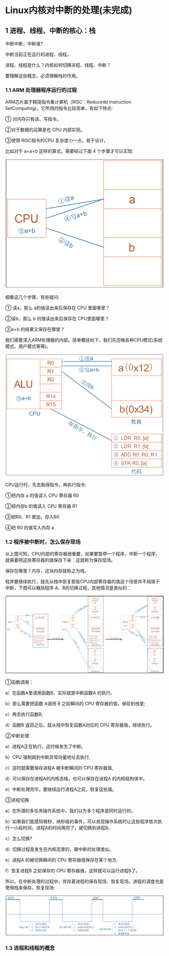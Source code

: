 # Linux内核对中断的处理(未完成)

## 1 进程、线程、中断的核心：栈

中断中断，中断谁?

中断当前正在运行的进程、线程。

进程、线程是什么？内核如何切换进程、线程、中断？

要理解这些概念，必须理解栈的作用。

### 1.1 ARM 处理器程序运行的过程

ARM芯片属于精简指令集计算机（RISC：Reducedd Instruction SetComputing)，它所用的指令比较简单，有如下特点:

① 对内存只有读、写指令。

②对于数据的运算是在 CPU 内部实现。

③使用 RISC指令的CPU 复杂度小一点，易于设计。

比如对于 a=a+b 这样的算式，需要经过下面 4 个步骤才可以实现:

![image-20240130224959838](figures/image-20240130224959838.png)

细看这几个步骤，有些疑问:

① 读a，那么 a的值读出来后保存在 CPU 里面哪里？

②读b，那么 b 的值读出来后保存在 CPU里面哪里？

③a+b 的结果又保存在哪里？

我们需要深入ARM处理器的内部。简单概括如下，我们先忽略各种CPU模式(系统模式、用户模式等等)。

![image-20240130225244513](figures/image-20240130225244513.png)

CPU运行时，先去取得指令，再执行指令:

①把内存 a 的值读入 CPU 寄存器 R0

②把内存b 的值读入 CPU 寄存器 R1

③把R0、R1 累加，存入R0

④把 R0 的值写入内存 a

### 1.2 程序被中断时，怎么保存现场

从上图可知，CPU内部的寄存器很重要，如果要暂停一个程序，中断一个程序，就需要把这些寄存器的值保存下来：这就称为保存现场。

保存在哪里？内存，这块内存就称之为栈。

程序要继续执行，就先从栈中恢复那些CPU内部寄存器的值这个场景并不局限于中断，下图可以概括程序 A、B的切换过程，其他情况是类似的：

![image-20240130225720174](figures/image-20240130225720174.png)

①函数调用：

a）在函数A里调用函数B，实际就是中断函数A 的执行。

b）那么需要把函数 A调用 B 之前瞬间的 CPU 寄存器的值，保存到栈里;

c）再去执行函数B;

d）函数B 返回之后，就从栈中恢复函数A对应的 CPU 寄存器值，继续执行。

②中断处理

a）进程A正在执行，这时候发生了中断。

b）CPU 强制跳到中断异常向量地址去执行,

c）这时就需要保存进程A 被中断瞬间的 CPU 寄存器值,

d）可以保存在进程A的内核态栈，也可以保存在进程A 的内核结构体中。

e）中断处理完毕，要继续运行进程A之前，恢复这些值。

③进程切换

a）在所谓的多任务操作系统中，我们以为多个程序是同时运行的。

b）如果我们能感知微秒、纳秒级的事件，可以发现操作系统时让这些程序依次执行一小段时间，进程A的时间用完了，就切换到进程B。

c）怎么切换?

d）切换过程是发生在内核态里的，跟中断的处理类似。

e）进程A 的被切换瞬间的 CPU 寄存器值保存在某个地方;

f）恢复进程B 之前保存的 CPU 寄存器值，这样就可以运行进程B了。

所以，在中断处理的过程中，伴存着进程的保存现场、恢复现场。进程的调度也是使用栈来保存、恢复现场:

![image-20240130225940636](figures/image-20240130225940636.png)

### 1.3 进程和线程的概念
